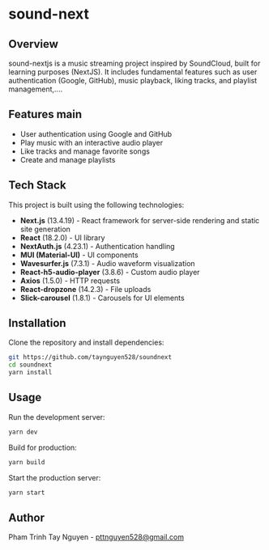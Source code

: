# sound-next

## Overview
sound-nextjs is a music streaming project inspired by SoundCloud, built for learning purposes (NextJS). It includes fundamental features such as user authentication (Google, GitHub), music playback, liking tracks, and playlist management,....

## Features main
- User authentication using Google and GitHub
- Play music with an interactive audio player
- Like tracks and manage favorite songs
- Create and manage playlists

## Tech Stack
This project is built using the following technologies:
- **Next.js** (13.4.19) - React framework for server-side rendering and static site generation
- **React** (18.2.0) - UI library
- **NextAuth.js** (4.23.1) - Authentication handling
- **MUI (Material-UI)** - UI components
- **Wavesurfer.js** (7.3.1) - Audio waveform visualization
- **React-h5-audio-player** (3.8.6) - Custom audio player
- **Axios** (1.5.0) - HTTP requests
- **React-dropzone** (14.2.3) - File uploads
- **Slick-carousel** (1.8.1) - Carousels for UI elements

## Installation
Clone the repository and install dependencies:
```bash
git https://github.com/taynguyen528/soundnext
cd soundnext
yarn install
```

## Usage
Run the development server:
```bash
yarn dev
```
Build for production:
```bash
yarn build
```
Start the production server:
```bash
yarn start
```

## Author
Pham Trinh Tay Nguyen - pttnguyen528@gmail.com


